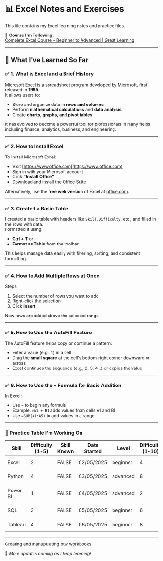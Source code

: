 # 📊 Excel Notes and Exercises

This file contains my Excel learning notes and practice files.

🎥 **Course I'm Following:**  
[Complete Excel Course - Beginner to Advanced | Great Learning](https://www.youtube.com/watch?v=pCJ15nGFgVg)

---

## 📘 What I've Learned So Far

### ✅ 1. What is Excel and a Brief History
Microsoft Excel is a spreadsheet program developed by Microsoft, first released in **1985**.  
It allows users to:
- Store and organize data in **rows and columns**
- Perform **mathematical calculations** and **data analysis**
- Create **charts, graphs, and pivot tables**

It has evolved to become a powerful tool for professionals in many fields including finance, analytics, business, and engineering.

---

### ✅ 2. How to Install Excel
To install Microsoft Excel:
- Visit [https://www.office.com](https://www.office.com)
- Sign in with your Microsoft account
- Click **"Install Office"**
- Download and install the Office Suite

Alternatively, use the **free web version** of Excel at [office.com](https://www.office.com).

---

### ✅ 3. Created a Basic Table
I created a basic table with headers like `Skill`, `Difficulty`, etc., and filled in the rows with data.  
Formatted it using:
- **Ctrl + T** or
- **Format as Table** from the toolbar

This helps manage data easily with filtering, sorting, and consistent formatting.

---

### ✅ 4. How to Add Multiple Rows at Once
Steps:
1. Select the number of rows you want to add
2. Right-click the selection
3. Click **Insert**

New rows are added above the selected range.

---

### ✅ 5. How to Use the AutoFill Feature
The AutoFill feature helps copy or continue a pattern:
- Enter a value (e.g., `1`) in a cell
- Drag the **small square** at the cell's bottom-right corner downward or across
- Excel continues the sequence (e.g., 2, 3, 4...) or copies the value

---

### ✅ 6. How to Use the `=` Formula for Basic Addition
In Excel:
- Use `=` to begin any formula
- Example: `=A1 + B1` adds values from cells A1 and B1
- Use `=SUM(A1:A5)` to add values in a range

---

### 🧩 Practice Table I'm Working On

| Skill     | Difficulty (1-5) | Skill Known | Date Started | Level     | Difficulty (1-10) | Skill & Level        |
|-----------|------------------|--------------|----------------|------------|---------------------|------------------------|
| Excel     | 2                | FALSE        | 02/05/2025     | beginner   | 4                   | Excel-beginner         |
| Python    | 4                | FALSE        | 03/05/2025     | advanced   | 8                   | Python-advanced        |
| Power BI  | 1                | FALSE        | 04/05/2025     | advanced   | 2                   | Power BI-advanced      |
| SQL       | 3                | FALSE        | 05/05/2025     | beginner   | 6                   | SQL-beginner           |
| Tableau   | 4                | FALSE        | 06/05/2025     | beginner   | 8                   | Tableau-beginner       |

---
Creating and manupulating btw workbooks

📌 *More updates coming as I keep learning!*
